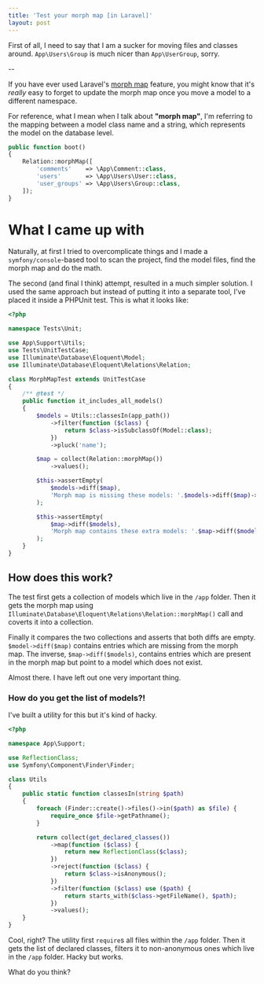 ```yaml
---
title: 'Test your morph map [in Laravel]'
layout: post
---
```


First of all, I need to say that I am a sucker for moving files and classes around. `App\Users\Group` is much nicer than `App\UserGroup`, sorry.

--

If you have ever used Laravel's [morph map](https://laravel.com/docs/5.7/eloquent-relationships#custom-polymorphic-types) feature, you might know that it's _really_ easy to forget to update the morph map once you move a model to a different namespace.

For reference, what I mean when I talk about **"morph map"**, I'm referring to the mapping between a model class name and a string, which represents the model on the database level.

```php
public function boot()
{
    Relation::morphMap([
        'comments'    => \App\Comment::class,
        'users'       => \App\Users\User::class,
        'user_groups' => \App\Users\Group::class,
    ]);
}
```

# What I came up with

Naturally, at first I tried to overcomplicate things and I made a `symfony/console`-based tool to scan the project, find the model files, find the morph map and do the math.

The second (and final I think) attempt, resulted in a much simpler solution. I used the same approach but instead of putting it into a separate tool, I've placed it inside a PHPUnit test. This is what it looks like:

```php
<?php

namespace Tests\Unit;

use App\Support\Utils;
use Tests\UnitTestCase;
use Illuminate\Database\Eloquent\Model;
use Illuminate\Database\Eloquent\Relations\Relation;

class MorphMapTest extends UnitTestCase
{
    /** @test */
    public function it_includes_all_models()
    {
        $models = Utils::classesIn(app_path())
            ->filter(function ($class) {
                return $class->isSubclassOf(Model::class);
            })
            ->pluck('name');

        $map = collect(Relation::morphMap())
            ->values();

        $this->assertEmpty(
            $models->diff($map),
            'Morph map is missing these models: '.$models->diff($map)->implode(', ').'.'
        );

        $this->assertEmpty(
            $map->diff($models),
            'Morph map contains these extra models: '.$map->diff($models)->implode(', ').'.'
        );
    }
}
```

## How does this work?

The test first gets a collection of models which live in the `/app` folder. Then it gets the morph map using `Illuminate\Database\Eloquent\Relations\Relation::morphMap()` call and coverts it into a collection.

Finally it compares the two collections and asserts that both diffs are empty. `$model->diff($map)` contains entries which are missing from the morph map. The inverse, `$map->diff($models)`, contains entries which are present in the morph map but point to a model which does not exist.

Almost there. I have left out one very important thing.

### How do you get the list of models?!

I've built a utility for this but it's kind of hacky.

```php
<?php

namespace App\Support;

use ReflectionClass;
use Symfony\Component\Finder\Finder;

class Utils
{
    public static function classesIn(string $path)
    {
        foreach (Finder::create()->files()->in($path) as $file) {
            require_once $file->getPathname();
        }

        return collect(get_declared_classes())
            ->map(function ($class) {
                return new ReflectionClass($class);
            })
            ->reject(function ($class) {
                return $class->isAnonymous();
            })
            ->filter(function ($class) use ($path) {
                return starts_with($class->getFileName(), $path);
            })
            ->values();
    }
}
```

Cool, right? The utility first `require`s all files within the `/app` folder. Then it gets the list of declared classes, filters it to non-anonymous ones which live in the `/app` folder. Hacky but works.

What do you think?
